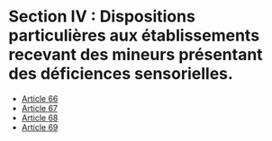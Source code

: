 # Section IV : Dispositions particulières aux établissements recevant des mineurs présentant des déficiences sensorielles.

- [Article 66](article-66.md)
- [Article 67](article-67.md)
- [Article 68](article-68.md)
- [Article 69](article-69.md)

